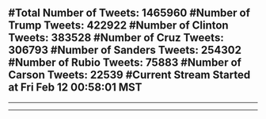 #Total Number of Tweets: 1465960 
#Number of Trump Tweets: 422922
#Number of Clinton Tweets: 383528
#Number of Cruz Tweets: 306793
#Number of Sanders Tweets: 254302
#Number of Rubio Tweets: 75883
#Number of Carson Tweets: 22539
#Current Stream Started at Fri Feb 12 00:58:01 MST
---
---
---
